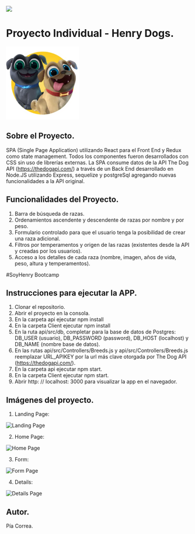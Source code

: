 <p align='left'>
    <img src='https://static.wixstatic.com/media/85087f_0d84cbeaeb824fca8f7ff18d7c9eaafd~mv2.png/v1/fill/w_160,h_30,al_c,q_85,usm_0.66_1.00_0.01/Logo_completo_Color_1PNG.webp' </img>
</p>

# Proyecto Individual - Henry Dogs.

<p align="left">
  <img height="200" src="./dog.png" />
</p>

## Sobre el Proyecto.

SPA (Single Page Application) utilizando React para el Front End y Redux como state management. Todos los componentes fueron desarrollados con CSS sin uso de librerías externas. La SPA consume datos de la API The Dog API (https://thedogapi.com/) a través de un Back End desarrollado en Node.JS utilizando Express, sequelize y postgreSql agregando nuevas funcionalidades a la API original.

## Funcionalidades del Proyecto.

1. Barra de búsqueda de razas.
2. Ordenamientos ascendente y descendente de razas por nombre y por peso.
3. Formulario controlado para que el usuario tenga la posibilidad de crear una raza adicional.
4. Filtros por temperamentos y origen de las razas (existentes desde la API y creadas por los usuarios).
5. Acceso a los detalles de cada raza (nombre, imagen, años de vida, peso, altura y temperamentos).

#SoyHenry Bootcamp

## Instrucciones para ejecutar la APP.

1. Clonar el repositorio.
2. Abrir el proyecto en la consola.
3. En la carpeta api ejecutar npm install
4. En la carpeta Client ejecutar npm install
5. En la ruta api/src/db, completar para la base de datos de Postgres: DB_USER (usuario), DB_PASSWORD (password), DB_HOST (localhost) y DB_NAME (nombre base de datos). 
6. En las rutas api/src/Controllers/Breeds.js y api/src/Controllers/Breeds.js reemplazar URL_APIKEY por la url más clave otorgada por The Dog API (https://thedogapi.com/).
7. En la carpeta api ejecutar npm start.
8. En la carpeta Client ejecutar npm start.
9. Abrir http: // localhost: 3000 para visualizar la app en el navegador.

## Imágenes del proyecto.

1. Landing Page:

![Landing Page](https://user-images.githubusercontent.com/80963808/134749359-bdd5980a-b0be-48af-a926-406f1f861e6e.jpg)

2. Home Page:

![Home Page](https://user-images.githubusercontent.com/80963808/134749401-99fc5817-15a5-40da-8658-da54b3196558.jpg)

3. Form:

![Form Page](https://user-images.githubusercontent.com/80963808/134749424-e4f1ca29-2bbc-4661-9d3b-ef8da8b02a40.jpg)

4. Details:

![Details Page](https://user-images.githubusercontent.com/80963808/134749439-8db60bee-5926-4668-abe0-82ace26cba43.jpg)

## Autor.

Pía Correa.


